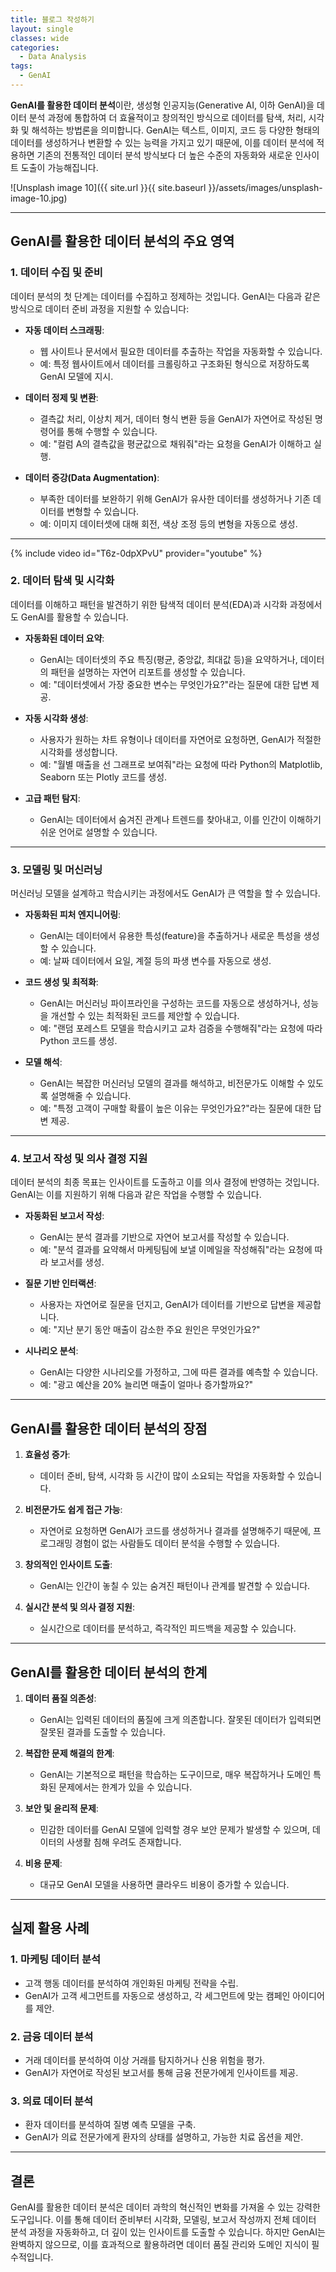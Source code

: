 ```yaml
---
title: 블로그 작성하기
layout: single
classes: wide
categories:
  - Data Analysis
tags:
  - GenAI
---
```


**GenAI를 활용한 데이터 분석**이란, 생성형 인공지능(Generative AI, 이하 GenAI)을 데이터 분석 과정에 통합하여 더 효율적이고 창의적인 방식으로 데이터를 탐색, 처리, 시각화 및 해석하는 방법론을 의미합니다. GenAI는 텍스트, 이미지, 코드 등 다양한 형태의 데이터를 생성하거나 변환할 수 있는 능력을 가지고 있기 때문에, 이를 데이터 분석에 적용하면 기존의 전통적인 데이터 분석 방식보다 더 높은 수준의 자동화와 새로운 인사이트 도출이 가능해집니다.

<!-- 이미지를 삽입하려면 assets/images에 이미지를 넣고 이미지명을 이곳에 기재 -->

![Unsplash image 10]({{ site.url }}{{ site.baseurl }}/assets/images/unsplash-image-10.jpg)


---

## **GenAI를 활용한 데이터 분석의 주요 영역**

### 1. **데이터 수집 및 준비**
데이터 분석의 첫 단계는 데이터를 수집하고 정제하는 것입니다. GenAI는 다음과 같은 방식으로 데이터 준비 과정을 지원할 수 있습니다:

- **자동 데이터 스크래핑**:
  - 웹 사이트나 문서에서 필요한 데이터를 추출하는 작업을 자동화할 수 있습니다.
  - 예: 특정 웹사이트에서 데이터를 크롤링하고 구조화된 형식으로 저장하도록 GenAI 모델에 지시.

- **데이터 정제 및 변환**:
  - 결측값 처리, 이상치 제거, 데이터 형식 변환 등을 GenAI가 자연어로 작성된 명령어를 통해 수행할 수 있습니다.
  - 예: "컬럼 A의 결측값을 평균값으로 채워줘"라는 요청을 GenAI가 이해하고 실행.

- **데이터 증강(Data Augmentation)**:
  - 부족한 데이터를 보완하기 위해 GenAI가 유사한 데이터를 생성하거나 기존 데이터를 변형할 수 있습니다.
  - 예: 이미지 데이터셋에 대해 회전, 색상 조정 등의 변형을 자동으로 생성.

---
<!-- Youtube 동영상을 삽입하려면 id번호만 기재 -->
{% include video id="T6z-0dpXPvU" provider="youtube" %}

### 2. **데이터 탐색 및 시각화**
데이터를 이해하고 패턴을 발견하기 위한 탐색적 데이터 분석(EDA)과 시각화 과정에서도 GenAI를 활용할 수 있습니다.

- **자동화된 데이터 요약**:
  - GenAI는 데이터셋의 주요 특징(평균, 중앙값, 최대값 등)을 요약하거나, 데이터의 패턴을 설명하는 자연어 리포트를 생성할 수 있습니다.
  - 예: "데이터셋에서 가장 중요한 변수는 무엇인가요?"라는 질문에 대한 답변 제공.

- **자동 시각화 생성**:
  - 사용자가 원하는 차트 유형이나 데이터를 자연어로 요청하면, GenAI가 적절한 시각화를 생성합니다.
  - 예: "월별 매출을 선 그래프로 보여줘"라는 요청에 따라 Python의 Matplotlib, Seaborn 또는 Plotly 코드를 생성.

- **고급 패턴 탐지**:
  - GenAI는 데이터에서 숨겨진 관계나 트렌드를 찾아내고, 이를 인간이 이해하기 쉬운 언어로 설명할 수 있습니다.

---

### 3. **모델링 및 머신러닝**
머신러닝 모델을 설계하고 학습시키는 과정에서도 GenAI가 큰 역할을 할 수 있습니다.

- **자동화된 피처 엔지니어링**:
  - GenAI는 데이터에서 유용한 특성(feature)을 추출하거나 새로운 특성을 생성할 수 있습니다.
  - 예: 날짜 데이터에서 요일, 계절 등의 파생 변수를 자동으로 생성.

- **코드 생성 및 최적화**:
  - GenAI는 머신러닝 파이프라인을 구성하는 코드를 자동으로 생성하거나, 성능을 개선할 수 있는 최적화된 코드를 제안할 수 있습니다.
  - 예: "랜덤 포레스트 모델을 학습시키고 교차 검증을 수행해줘"라는 요청에 따라 Python 코드를 생성.

- **모델 해석**:
  - GenAI는 복잡한 머신러닝 모델의 결과를 해석하고, 비전문가도 이해할 수 있도록 설명해줄 수 있습니다.
  - 예: "특정 고객이 구매할 확률이 높은 이유는 무엇인가요?"라는 질문에 대한 답변 제공.

---

### 4. **보고서 작성 및 의사 결정 지원**
데이터 분석의 최종 목표는 인사이트를 도출하고 이를 의사 결정에 반영하는 것입니다. GenAI는 이를 지원하기 위해 다음과 같은 작업을 수행할 수 있습니다.

- **자동화된 보고서 작성**:
  - GenAI는 분석 결과를 기반으로 자연어 보고서를 작성할 수 있습니다.
  - 예: "분석 결과를 요약해서 마케팅팀에 보낼 이메일을 작성해줘"라는 요청에 따라 보고서를 생성.

- **질문 기반 인터랙션**:
  - 사용자는 자연어로 질문을 던지고, GenAI가 데이터를 기반으로 답변을 제공합니다.
  - 예: "지난 분기 동안 매출이 감소한 주요 원인은 무엇인가요?"

- **시나리오 분석**:
  - GenAI는 다양한 시나리오를 가정하고, 그에 따른 결과를 예측할 수 있습니다.
  - 예: "광고 예산을 20% 늘리면 매출이 얼마나 증가할까요?"

---

## **GenAI를 활용한 데이터 분석의 장점**

1. **효율성 증가**:
   - 데이터 준비, 탐색, 시각화 등 시간이 많이 소요되는 작업을 자동화할 수 있습니다.

2. **비전문가도 쉽게 접근 가능**:
   - 자연어로 요청하면 GenAI가 코드를 생성하거나 결과를 설명해주기 때문에, 프로그래밍 경험이 없는 사람들도 데이터 분석을 수행할 수 있습니다.

3. **창의적인 인사이트 도출**:
   - GenAI는 인간이 놓칠 수 있는 숨겨진 패턴이나 관계를 발견할 수 있습니다.

4. **실시간 분석 및 의사 결정 지원**:
   - 실시간으로 데이터를 분석하고, 즉각적인 피드백을 제공할 수 있습니다.

---

## **GenAI를 활용한 데이터 분석의 한계**

1. **데이터 품질 의존성**:
   - GenAI는 입력된 데이터의 품질에 크게 의존합니다. 잘못된 데이터가 입력되면 잘못된 결과를 도출할 수 있습니다.

2. **복잡한 문제 해결의 한계**:
   - GenAI는 기본적으로 패턴을 학습하는 도구이므로, 매우 복잡하거나 도메인 특화된 문제에서는 한계가 있을 수 있습니다.

3. **보안 및 윤리적 문제**:
   - 민감한 데이터를 GenAI 모델에 입력할 경우 보안 문제가 발생할 수 있으며, 데이터의 사생활 침해 우려도 존재합니다.

4. **비용 문제**:
   - 대규모 GenAI 모델을 사용하면 클라우드 비용이 증가할 수 있습니다.

---

## **실제 활용 사례**

### 1. **마케팅 데이터 분석**
- 고객 행동 데이터를 분석하여 개인화된 마케팅 전략을 수립.
- GenAI가 고객 세그먼트를 자동으로 생성하고, 각 세그먼트에 맞는 캠페인 아이디어를 제안.

### 2. **금융 데이터 분석**
- 거래 데이터를 분석하여 이상 거래를 탐지하거나 신용 위험을 평가.
- GenAI가 자연어로 작성된 보고서를 통해 금융 전문가에게 인사이트를 제공.

### 3. **의료 데이터 분석**
- 환자 데이터를 분석하여 질병 예측 모델을 구축.
- GenAI가 의료 전문가에게 환자의 상태를 설명하고, 가능한 치료 옵션을 제안.

---

## **결론**
GenAI를 활용한 데이터 분석은 데이터 과학의 혁신적인 변화를 가져올 수 있는 강력한 도구입니다. 이를 통해 데이터 준비부터 시각화, 모델링, 보고서 작성까지 전체 데이터 분석 과정을 자동화하고, 더 깊이 있는 인사이트를 도출할 수 있습니다. 하지만 GenAI는 완벽하지 않으므로, 이를 효과적으로 활용하려면 데이터 품질 관리와 도메인 지식이 필수적입니다.